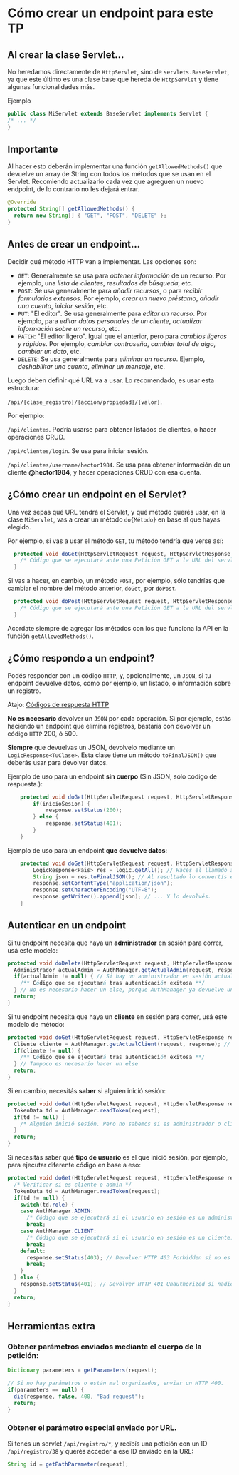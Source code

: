 # Cómo crear un endpoint para este TP
## Al crear la clase Servlet...
No heredamos directamente de `HttpServlet`, sino de `servlets.BaseServlet`, ya que este último es una clase base que hereda de `HttpServlet` y tiene algunas funcionalidades más.

Ejemplo
```java
public class MiServlet extends BaseServlet implements Servlet {
/* ... */
}
```
## Importante
Al hacer esto deberán implementar una función `getAllowedMethods()` que devuelve un array de String con todos los métodos que se usan en el Servlet.
Recomiendo actualizarlo cada vez que agreguen un nuevo endpoint, de lo contrario no les dejará entrar.
```java
@Override
protected String[] getAllowedMethods() {
  return new String[] { "GET", "POST", "DELETE" };
}
```

## Antes de crear un endpoint...
Decidir qué método HTTP van a implementar. 
Las opciones son:

  - `GET`: Generalmente se usa para *obtener información* de un recurso. Por ejemplo, una *lista de clientes*, *resultados de búsqueda*, etc.
  - `POST`: Se usa generalmente para *añadir recursos*, o para *recibir formularios extensos*. Por ejemplo, *crear un nuevo préstamo*, *añadir una cuenta*, *iniciar sesión*, etc.
  - `PUT`: "El editor". Se usa generalmente para *editar un recurso*. Por ejemplo, para *editar datos personales de un cliente*, *actualizar información sobre un recurso*, etc.
  - `PATCH`: "El editor ligero". Igual que el anterior, pero para *cambios ligeros y rápidos*. Por ejemplo, *cambiar contraseña*, *cambiar total de algo*, *cambiar un dato*, etc.
  - `DELETE`: Se usa generalmente para *eliminar un recurso*. Ejemplo, *deshabilitar una cuenta*, *eliminar un mensaje*, etc.

Luego deben definir qué URL va a usar.
Lo recomendado, es usar esta estructura: 

`/api/{clase_registro}/{acción/propiedad}/{valor}`.

Por ejemplo:

`/api/clientes`. Podría usarse para obtener listados de clientes, o hacer operaciones CRUD.

`/api/clientes/login`. Se usa para iniciar sesión. 

`/api/clientes/username/hector1984`. Se usa para obtener información de un cliente **@hector1984**, y hacer operaciones CRUD con esa cuenta.


## ¿Cómo crear un endpoint en el Servlet?
Una vez sepas qué URL tendrá el Servlet, y qué método querés usar, en la clase `MiServlet`, vas a crear un método `do{Método}` en base al que hayas elegido.

Por ejemplo, si vas a usar el método `GET`, tu método tendría que verse así:
```java
  protected void doGet(HttpServletRequest request, HttpServletResponse response) throws ServletException, IOException {
    /* Código que se ejecutará ante una Petición GET a la URL del servlet. */
  }
```

Si vas a hacer, en cambio, un método `POST`, por ejemplo, sólo tendrías que cambiar el nombre del método anterior, `doGet`, por `doPost`.
```java
  protected void doPost(HttpServletRequest request, HttpServletResponse response) throws ServletException, IOException {
    /* Código que se ejecutará ante una Petición GET a la URL del servlet. */
  }
```

Acordate siempre de agregar los métodos con los que funciona la API en la función `getAllowedMethods()`.

## ¿Cómo respondo a un endpoint?
Podés responder con un código `HTTP`, y, opcionalmente, un `JSON`, si tu endpoint devuelve datos, como por ejemplo, un listado, o información sobre un registro.

Atajo: [Códigos de respuesta HTTP](https://developer.mozilla.org/en-US/docs/Web/HTTP/Status)

**No es necesario** devolver un `JSON` por cada operación. Si por ejemplo, estás haciendo un endpoint que elimina registros, bastaría con devolver un código `HTTP` 200, ó 500.

**Siempre** que devuelvas un JSON, devolvelo mediante un `LogicResponse<TuClase>`. Esta clase tiene un método `toFinalJSON()` que deberás usar para devolver datos.

Ejemplo de uso para un endpoint **sin cuerpo** (Sin JSON, sólo código de respuesta.):
```java
	protected void doGet(HttpServletRequest request, HttpServletResponse response) throws ServletException, IOException {
		if(inicioSesion) {
			response.setStatus(200);
		} else {
			response.setStatus(401);
		}
	}
```
Ejemplo de uso para un endpoint **que devuelve datos**:
```java
	protected void doGet(HttpServletRequest request, HttpServletResponse response) throws ServletException, IOException {
		LogicResponse<Pais> res = logic.getAll(); // Hacés el llamado a lógica
		String json = res.toFinalJSON(); // Al resultado lo convertís en un JSON en formato String
		response.setContentType("application/json");
		response.setCharacterEncoding("UTF-8");
		response.getWriter().append(json); // ... Y lo devolvés.
	}
```

## Autenticar en un endpoint
Si tu endpoint necesita que haya un **administrador** en sesión para correr, usá este modelo:
```java
protected void doDelete(HttpServletRequest request, HttpServletResponse response) throws ServletException, IOException {
  Administrador actualAdmin = AuthManager.getActualAdmin(request, response); // Esto devuelve el objeto Administrador con los datos del admin actual. 
  if(actualAdmin != null) { // Si hay un administrador en sesión actualmente...
    /** Código que se ejecutará tras autenticación exitosa **/
  } // No es necesario hacer un else, porque AuthManager ya devuelve un código de error en caso de fallo de autenticación.
  return;
}
```
Si tu endpoint necesita que haya un **cliente** en sesión para correr, usá este modelo de método:
```java
protected void doGet(HttpServletRequest request, HttpServletResponse response) throws ServletException, IOException {
  Cliente cliente = AuthManager.getActualClient(request, response); // Esto devuelve el objeto Cliente con los datos del cliente actual.
  if(cliente != null) {
    /** Código que se ejecutará tras autenticación exitosa **/
  } // Tampoco es necesario hacer un else
  return;
}
```
Si en cambio, necesitás **saber** si alguien inició sesión:
```java
protected void doGet(HttpServletRequest request, HttpServletResponse response) throws ServletException, IOException {
  TokenData td = AuthManager.readToken(request);
  if(td != null) {
    /* Alguien inició sesión. Pero no sabemos si es administrador o cliente. */
  }
  return;
}
```

Si necesitás saber qué **tipo de usuario** es el que inició sesión, por ejemplo, para ejecutar diferente código en base a eso:
```java
protected void doGet(HttpServletRequest request, HttpServletResponse response) throws ServletException, IOException {
  /* Verificar si es cliente o admin */
  TokenData td = AuthManager.readToken(request);
  if(td != null) {
    switch(td.role) {
    case AuthManager.ADMIN:
      /* Código que se ejecutará si el usuario en sesión es un administrador. */
      break;
    case AuthManager.CLIENT:
      /* Código que se ejecutará si el usuario en sesión es un cliente. */
      break;
    default:
      response.setStatus(403); // Devolver HTTP 403 Forbidden si no es ninguno de los dos.
      break;
    }
  } else {
    response.setStatus(401); // Devolver HTTP 401 Unauthorized si nadie inició sesión.
  }
  return;
}
```

## Herramientas extra
### Obtener parámetros enviados mediante el cuerpo de la petición:
```java
Dictionary parameters = getParameters(request);

// Si no hay parámetros o están mal organizados, enviar un HTTP 400.
if(parameters == null) {
  die(response, false, 400, "Bad request");
  return;
}
```

### Obtener el parámetro especial enviado por URL.

Si tenés un servlet ```/api/registro/*```, y recibís una petición con un ID ```/api/registro/38``` y querés acceder a ese ID enviado en la URL:
```java
String id = getPathParameter(request);
```


